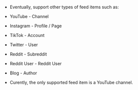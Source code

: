 
* Eventually, support other types of feed items such as:

* YouTube - Channel
* Instagram - Profile / Page
* TikTok - Account
* Twitter - User
* Reddit - Subreddit
* Reddit User - Reddit User
* Blog - Author

* Curently, the only supported feed item is a YouTube channel.